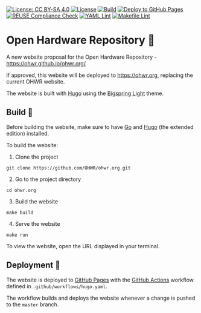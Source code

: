<!--
SPDX-FileCopyrightText: 2023 CERN (home.cern)

SPDX-License-Identifier: CC-BY-SA-4.0+
-->

[![License: CC BY-SA 4.0](https://img.shields.io/badge/License-CC_BY--SA_4.0-yellow.svg)](https://creativecommons.org/licenses/by-sa/4.0/) [![License](https://img.shields.io/badge/License-BSD_3--Clause-blue.svg)](https://opensource.org/licenses/BSD-3-Clause) [![Build](https://github.com/OHWR/ohwr.org/actions/workflows/build.yaml/badge.svg)](https://github.com/OHWR/ohwr.org/actions/workflows/build.yaml) [![Deploy to GitHub Pages](https://github.com/OHWR/ohwr.org/actions/workflows/deploy.yaml/badge.svg)](https://github.com/OHWR/ohwr.org/actions/workflows/deploy.yaml) [![REUSE Compliance Check](https://github.com/OHWR/ohwr.org/actions/workflows/reuse.yaml/badge.svg)](https://github.com/OHWR/ohwr.org/actions/workflows/reuse.yaml) [![YAML Lint](https://github.com/OHWR/ohwr.org/actions/workflows/yaml.yaml/badge.svg)](https://github.com/OHWR/ohwr.org/actions/workflows/yaml.yaml) [![Makefile Lint](https://github.com/OHWR/ohwr.org/actions/workflows/makefile.yaml/badge.svg)](https://github.com/OHWR/ohwr.org/actions/workflows/makefile.yaml)


# Open Hardware Repository :penguin:

<!--
The Open Hardware Repository website - https://ohwr.org.
-->

A new website proposal for the Open Hardware Repository - https://ohwr.github.io/ohwr.org/

If approved, this website will be deployed to https://ohwr.org, replacing the current OHWR website.

The website is built with [Hugo](https://gohugo.io) using the [Bigspring Light](https://github.com/gethugothemes/bigspring-light) theme.

## Build :hammer:

Before building the website, make sure to have [Go](https://go.dev/doc/install) and [Hugo](https://gohugo.io/installation) (the extended edition) installed.

To build the website:
1. Clone the project
```
git clone https://github.com/OHWR/ohwr.org.git
```
2. Go to the project directory
```
cd ohwr.org
```
3. Build the website
```
make build
```
4. Serve the website
```
make run
```

To view the website, open the URL displayed in your terminal.

## Deployment :satellite:

The website is deployed to [GitHub Pages](https://pages.github.com/) with the [GitHub Actions](https://github.com/features/actions) workflow defined in `.github/workflows/hugo.yaml`.

The workflow builds and deploys the website whenever a change is pushed to the `master` branch.
